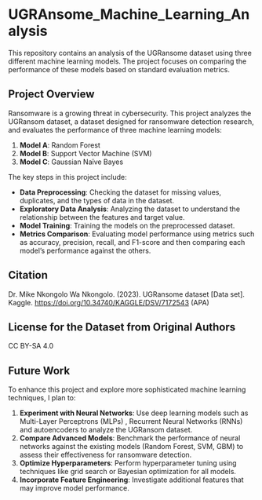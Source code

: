 # UGRAnsome_Machine_Learning_Analysis

This repository contains an analysis of the UGRansome dataset using three different machine learning models. The project focuses on comparing the performance of these models based on standard evaluation metrics.

## Project Overview

Ransomware is a growing threat in cybersecurity. This project analyzes the UGRansom dataset, a dataset designed for ransomware detection research, and evaluates the performance of three machine learning models:
1. **Model A**: Random Forest
2. **Model B**: Support Vector Machine (SVM)
3. **Model C**: Gaussian Naïve Bayes

The key steps in this project include:
- **Data Preprocessing**: Checking the dataset for missing values, duplicates, and the types of data in the dataset.
- **Exploratory Data Analysis**: Analyzing the dataset to understand the relationship between the features and target value.
- **Model Training**: Training the models on the preprocessed dataset.
- **Metrics Comparison**: Evaluating model performance using metrics such as accuracy, precision, recall, and F1-score and then comparing each model’s performance against the others.

## Citation
Dr. Mike Nkongolo Wa Nkongolo. (2023). UGRansome dataset [Data set]. Kaggle. https://doi.org/10.34740/KAGGLE/DSV/7172543 (APA)

## License for the Dataset from Original Authors
CC BY-SA 4.0

## Future Work

To enhance this project and explore more sophisticated machine learning techniques, I plan to:
1. **Experiment with Neural Networks**: Use deep learning models such as Multi-Layer Perceptrons (MLPs) , Recurrent Neural Networks (RNNs) and autoencoders to analyze the UGRansom dataset. 
2. **Compare Advanced Models**: Benchmark the performance of neural networks against the existing models (Random Forest, SVM, GBM) to assess their effectiveness for ransomware detection.
3. **Optimize Hyperparameters**: Perform hyperparameter tuning using techniques like grid search or Bayesian optimization for all models.
4. **Incorporate Feature Engineering**: Investigate additional features that may improve model performance.

